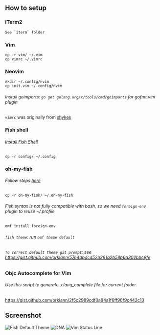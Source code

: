 ## How to setup

### iTerm2
```
See `iterm` folder
```

### Vim
```console
cp -r vim/ ~/.vim
cp vimrc ~/.vimrc
```

### Neovim
```console
mkdir ~/.config/nvim
cp init.vim ~/.config/nvim
```

###### Install goimports: `go get golang.org/x/tools/cmd/goimports` for gofmt.vim plugin

*`vimrc`* was originally from [shykes](https://github.com/shykes/devbox)

### Fish shell

###### *[Install Fish Shell](https://fishshell.com/)*

```console
cp -r config/ ~/.config
```

### oh-my-fish

###### *Follow steps [here](https://github.com/oh-my-fish/oh-my-fish)*

```console
cp -r oh-my-fish/ ~/.oh-my-fish
```

###### *Fish syntax is not fully compatible with bash, so we need `foreign-env` plugin to reuse ~/.profile*

```console
omf install foreign-env
```

###### *`fish theme`*: run `omf theme default`

###### *`To correct default theme git prompt`*: see https://gist.github.com/orklann/57e4dbdcd52b291a2b58b6a302bbc9fe

### Objc Autocomplete for Vim
###### Use this script to generate .clang_complete file for current folder
https://gist.github.com/orklann/2f5c2989cdf0a84a1f6ff96f9c442c13

## Screenshot

![Fish Default Theme](https://raw.githubusercontent.com/orklann/devbox/master/Fish%20default%20theme.png)
![DNA](https://raw.githubusercontent.com/orklann/devbox/master/dna.png)
![Vim Status Line](https://raw.githubusercontent.com/orklann/devbox/master/Vim%20Satusline.png)
